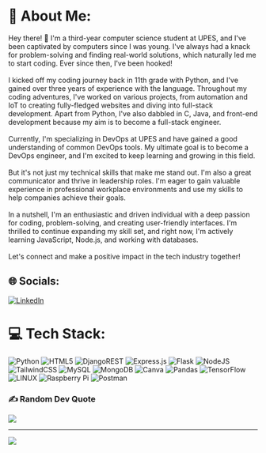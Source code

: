 # 💫 About Me:
Hey there! 👋 I'm a third-year computer science student at UPES, and I've been captivated by computers since I was young. I've always had a knack for problem-solving and finding real-world solutions, which naturally led me to start coding. Ever since then, I've been hooked!<br><br>I kicked off my coding journey back in 11th grade with Python, and I've gained over three years of experience with the language. Throughout my coding adventures, I've worked on various projects, from automation and IoT to creating fully-fledged websites and diving into full-stack development. Apart from Python, I've also dabbled in C, Java, and front-end development because my aim is to become a full-stack engineer.<br><br>Currently, I'm specializing in DevOps at UPES and have gained a good understanding of common DevOps tools. My ultimate goal is to become a DevOps engineer, and I'm excited to keep learning and growing in this field.<br><br>But it's not just my technical skills that make me stand out. I'm also a great communicator and thrive in leadership roles. I'm eager to gain valuable experience in professional workplace environments and use my skills to help companies achieve their goals.<br><br>In a nutshell, I'm an enthusiastic and driven individual with a deep passion for coding, problem-solving, and creating user-friendly interfaces. I'm thrilled to continue expanding my skill set, and right now, I'm actively learning JavaScript, Node.js, and working with databases.<br><br>Let's connect and make a positive impact in the tech industry together!


## 🌐 Socials:
[![LinkedIn](https://img.shields.io/badge/LinkedIn-%230077B5.svg?logo=linkedin&logoColor=white)](https://linkedin.com/in/shivam-arora-13507a223) 

# 💻 Tech Stack:
![Python](https://img.shields.io/badge/python-3670A0?style=for-the-badge&logo=python&logoColor=ffdd54) ![HTML5](https://img.shields.io/badge/html5-%23E34F26.svg?style=for-the-badge&logo=html5&logoColor=white) ![DjangoREST](https://img.shields.io/badge/DJANGO-REST-ff1709?style=for-the-badge&logo=django&logoColor=white&color=ff1709&labelColor=gray) ![Express.js](https://img.shields.io/badge/express.js-%23404d59.svg?style=for-the-badge&logo=express&logoColor=%2361DAFB) ![Flask](https://img.shields.io/badge/flask-%23000.svg?style=for-the-badge&logo=flask&logoColor=white) ![NodeJS](https://img.shields.io/badge/node.js-6DA55F?style=for-the-badge&logo=node.js&logoColor=white) ![TailwindCSS](https://img.shields.io/badge/tailwindcss-%2338B2AC.svg?style=for-the-badge&logo=tailwind-css&logoColor=white) ![MySQL](https://img.shields.io/badge/mysql-%2300f.svg?style=for-the-badge&logo=mysql&logoColor=white) ![MongoDB](https://img.shields.io/badge/MongoDB-%234ea94b.svg?style=for-the-badge&logo=mongodb&logoColor=white) ![Canva](https://img.shields.io/badge/Canva-%2300C4CC.svg?style=for-the-badge&logo=Canva&logoColor=white) ![Pandas](https://img.shields.io/badge/pandas-%23150458.svg?style=for-the-badge&logo=pandas&logoColor=white) ![TensorFlow](https://img.shields.io/badge/TensorFlow-%23FF6F00.svg?style=for-the-badge&logo=TensorFlow&logoColor=white) ![LINUX](https://img.shields.io/badge/Linux-FCC624?style=for-the-badge&logo=linux&logoColor=black) ![Raspberry Pi](https://img.shields.io/badge/-RaspberryPi-C51A4A?style=for-the-badge&logo=Raspberry-Pi) ![Postman](https://img.shields.io/badge/Postman-FF6C37?style=for-the-badge&logo=postman&logoColor=white)

### ✍️ Random Dev Quote
![](https://quotes-github-readme.vercel.app/api?type=horizontal&theme=tokyonight)

---
[![](https://visitcount.itsvg.in/api?id=Leon-96&icon=2&color=3)](https://visitcount.itsvg.in)

